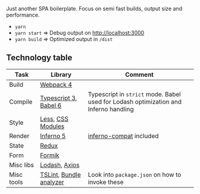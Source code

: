 Just another SPA boilerplate. Focus on semi fast builds, output size and performance.

- `yarn`
- `yarn start` => Debug output on [http://localhost:3000](http://localhost:3000)
- `yarn build` => Optimized output in `/dist`

## Technology table

| Task  | Library  | Comment |
| ------------ | ------------ | ------------ |
| Build  | [Webpack 4](https://webpack.js.org/ "Webpack")  |
| Compile  | [Typescript 3](https://www.typescriptlang.org/), [Babel 6](https://babeljs.io/)  | Typescript in `strict` mode. Babel used for Lodash optimization and Inferno handling |
| Style  | [Less](http://lesscss.org/), [CSS Modules](https://github.com/css-modules/css-modules)  |
| Render  | [Inferno 5](https://github.com/infernojs/inferno)  | [inferno-compat](https://www.npmjs.com/package/inferno-compat) included |
| State | [Redux](https://redux.js.org/)  |
| Form  | [Formik](https://github.com/jaredpalmer/formik)  |
| Misc libs  | [Lodash](https://lodash.com/), [Axios](https://github.com/axios/axios)  |
| Misc tools | [TSLint](https://palantir.github.io/tslint/), [Bundle analyzer](https://www.npmjs.com/package/webpack-bundle-analyzer) | Look into `package.json` on how to invoke these |

